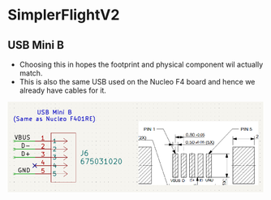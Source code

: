 # SimplerFlightV2

## USB Mini B
- Choosing this in hopes the footprint and physical component wil actually match.
- This is also the same USB used on the Nucleo F4 board and hence we already have cables for it.

![USB](https://github.com/elenajusto/SimplerFlightV2/blob/main/Images/usb.png)